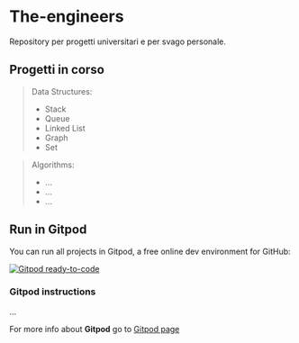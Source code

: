 # The-engineers
Repository per progetti universitari e per svago personale.

## Progetti in corso
> Data Structures:
>   - Stack
>   - Queue
>   - Linked List
>   - Graph
>   - Set

> Algorithms:
>   - ...
>   - ...
>   - ...

## Run in Gitpod
You can run all projects in Gitpod, a free online dev environment for GitHub:

[![Gitpod ready-to-code](https://img.shields.io/badge/Gitpod-ready--to--code-blue?logo=gitpod)](https://gitpod.io/#https://github.com/gabri00/The-engineers)

### Gitpod instructions
...

For more info about **Gitpod** go to [Gitpod page](https://github.com/gitpod-io/gitpod)
